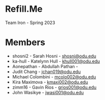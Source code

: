 # Refill.Me
Team Iron - Spring 2023

# Members

- shosni2 - Sarah Hosni - shosni@odu.edu
- ka-hull - Katelynn Hull - khull001@odu.edu
- Aonepathan - Abdullah Pathan - 
- Judit Chang - jchan019@odu.edu
- Michael Colombini - mcolo002@odu.edu
- Kira Maximova - kmaxi002@odu.edu
- zimm16 - Gavin Rios - grios001@odu.edu
- John Wasikye - jwasi001@odu.edu
